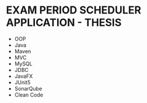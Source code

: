 # EXAM PERIOD SCHEDULER APPLICATION - THESIS

* OOP
* Java
* Maven
* MVC
* MySQL
* JDBC
* JavaFX
* JUnit5
* SonarQube
* Clean Code
